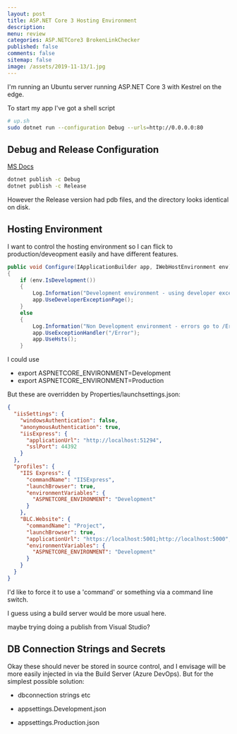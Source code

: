 ```yaml
---
layout: post
title: ASP.NET Core 3 Hosting Environment
description: 
menu: review
categories: ASP.NETCore3 BrokenLinkChecker 
published: false 
comments: false     
sitemap: false
image: /assets/2019-11-13/1.jpg
---
```


I'm running an Ubuntu server running ASP.NET Core 3 with Kestrel on the edge.

To start my app I've got a shell script

```bash
# up.sh
sudo dotnet run --configuration Debug --urls=http://0.0.0.0:80
```

## Debug and Release Configuration

[MS Docs](https://docs.microsoft.com/en-us/dotnet/core/deploying/deploy-with-cli)

```bash
dotnet publish -c Debug
dotnet publish -c Release
```

However the Release version had pdb files, and the directory looks identical on disk.

## Hosting Environment

I want to control the hosting environment so I can flick to production/deveopment easily and have different features.

```cs
public void Configure(IApplicationBuilder app, IWebHostEnvironment env)
{
    if (env.IsDevelopment())
    {
        Log.Information("Development environment - using developer exception page");
        app.UseDeveloperExceptionPage();
    }
    else
    {
        Log.Information("Non Development environment - errors go to /Error");
        app.UseExceptionHandler("/Error");
        app.UseHsts();
    }
```

I could use

- export ASPNETCORE_ENVIRONMENT=Development
- export ASPNETCORE_ENVIRONMENT=Production

But these are overridden by Properties/launchsettings.json:

```json
{
  "iisSettings": {
    "windowsAuthentication": false, 
    "anonymousAuthentication": true, 
    "iisExpress": {
      "applicationUrl": "http://localhost:51294",
      "sslPort": 44392
    }
  },
  "profiles": {
    "IIS Express": {
      "commandName": "IISExpress",
      "launchBrowser": true,
      "environmentVariables": {
        "ASPNETCORE_ENVIRONMENT": "Development"
      }
    },
    "BLC.Website": {
      "commandName": "Project",
      "launchBrowser": true,
      "applicationUrl": "https://localhost:5001;http://localhost:5000",
      "environmentVariables": {
        "ASPNETCORE_ENVIRONMENT": "Development"
      }
    }
  }
}
```

I'd like to force it to use a 'command' or something via a command line switch.

I guess using a build server would be more usual here.

maybe trying doing a publish from Visual Studio?

## DB Connection Strings and Secrets

Okay these should never be stored in source control, and I envisage will be more easily injected in via the Build Server (Azure DevOps). But for the simplest possible solution:

- dbconnection strings etc

- appsettings.Development.json
- appsettings.Production.json